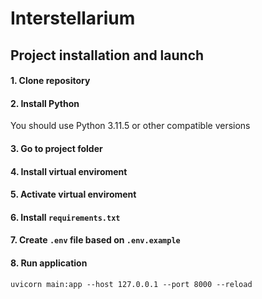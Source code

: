 # Interstellarium

## Project installation and launch
#### 1. Clone repository
#### 2. Install Python
You should use Python 3.11.5 or other compatible versions
#### 3. Go to project folder 
#### 4. Install virtual enviroment
#### 5. Activate virtual enviroment
#### 6. Install ```requirements.txt```
#### 7. Create ```.env``` file based on ```.env.example```
#### 8. Run application
```commandline
uvicorn main:app --host 127.0.0.1 --port 8000 --reload
```
